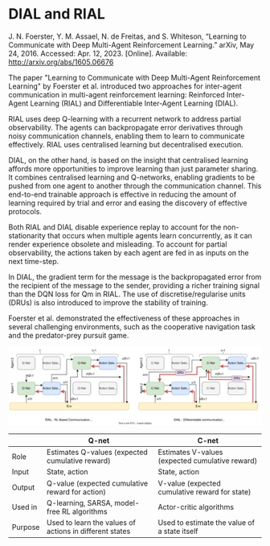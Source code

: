 # DIAL and RIAL 

J. N. Foerster, Y. M. Assael, N. de Freitas, and S. Whiteson, “Learning to Communicate with Deep Multi-Agent Reinforcement Learning.” arXiv, May 24, 2016. Accessed: Apr. 12, 2023. [Online]. Available: http://arxiv.org/abs/1605.06676


<!-- Reinforced Inter-Agent Learning (RIAL) and Differentiable Inter-Agent Learning (DIAL)
The former uses deep Q-learning
agents can backpropagate error derivatives through (noisy) communication channels
this approach uses centralised learning but decentralised execution.
reinforced inter-agent learning (RIAL), uses deep Q-learning [2] with a recurrent network to address partial observability
differentiable inter-agent learning (DIAL), is based on the insight that centralised learning affords more opportunities to improve learning than just parameter sharing.
disable experience replay to account for the non-stationarity that occurs when multiple agents learn concurrently, as it can render experience obsolete and misleading.
to account for partial observability, we feed in the actions u and m taken by each agent as inputs on the next time-step.
in DIAL the gradient term for m is the backpropagated error from the recipient of the message to the sender. Using this inter-agent gradient for training provides a richer training signal than the DQN loss for Qm in RIAL.
discretise/regularise unit (DRU(m_t^a))
combination of centralised learning and Q-networks makes it possible, not only to share parameters but to push gradients from one agent to another through the communication channel. Thus, while RIAL is end-to-end trainable within each agent, DIAL is end-to-end trainable across agents. Letting gradients flow from one agent to another gives them richer feedback, reducing the required amount of learning by trial and error, and easing the discovery of effective protocols.
Both Qu and Qm are trained using DQN with the following two modifications, which were found to be essential for performance. First, we disable experience replay to account for the non-stationarity that occurs when multiple agents learn concurrently, as it can render experience obsolete and misleading. Second, to account for partial observability, we feed in the actions u and m taken by each agent as inputs on the next time-step. Figure 1(a) shows how information flows between agents and the environment, and how Q-values are processed by the action selector in order to produce the action, uta, and message mta. Since this approach treats agents as independent networks, the learning phase is not centralised, even though our problem setting allows it to be. Consequently, the agents are treated exactly the same way during decentralised execution as during learning. -->

The paper "Learning to Communicate with Deep Multi-Agent Reinforcement Learning" by Foerster et al. introduced two approaches for inter-agent communication in multi-agent reinforcement learning: Reinforced Inter-Agent Learning (RIAL) and Differentiable Inter-Agent Learning (DIAL).

RIAL uses deep Q-learning with a recurrent network to address partial observability. The agents can backpropagate error derivatives through noisy communication channels, enabling them to learn to communicate effectively. RIAL uses centralised learning but decentralised execution.

DIAL, on the other hand, is based on the insight that centralised learning affords more opportunities to improve learning than just parameter sharing. It combines centralised learning and Q-networks, enabling gradients to be pushed from one agent to another through the communication channel. This end-to-end trainable approach is effective in reducing the amount of learning required by trial and error and easing the discovery of effective protocols.

Both RIAL and DIAL disable experience replay to account for the non-stationarity that occurs when multiple agents learn concurrently, as it can render experience obsolete and misleading. To account for partial observability, the actions taken by each agent are fed in as inputs on the next time-step.

In DIAL, the gradient term for the message is the backpropagated error from the recipient of the message to the sender, providing a richer training signal than the DQN loss for Qm in RIAL. The use of discretise/regularise units (DRUs) is also introduced to improve the stability of training.

Foerster et al. demonstrated the effectiveness of these approaches in several challenging environments, such as the cooperative navigation task and the predator-prey pursuit game.


![RIAL and DIAL architecture as in paper](https://raw.githubusercontent.com/hasithz/CommRL_docs/9bac5ef021cf74179da8ee82674ef46a5eb3918c/assets/images/DIAL%20and%20RIAL.drawio.svg)



|    | Q-net                                                | C-net                                             |
|----|------------------------------------------------------|---------------------------------------------------|
| Role | Estimates Q-values (expected cumulative reward)      | Estimates V-values (expected cumulative reward)  |
| Input  | State, action                                       | State, action                                     |
| Output | Q-value (expected cumulative reward for action)     | V-value (expected cumulative reward for state)   |
| Used in | Q-learning, SARSA, model-free RL algorithms         | Actor-critic algorithms                          |
| Purpose | Used to learn the values of actions in different states | Used to estimate the value of a state itself  |
